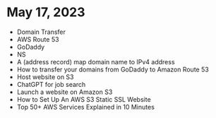 # May 17, 2023

- Domain Transfer
- AWS Route 53
- GoDaddy
- NS
- A (address record) map domain name to IPv4 address
- How to transfer your domains from GoDaddy to Amazon Route 53
- Host website on S3
- ChatGPT for job search
- Launch a website on Amazon S3
- How to Set Up An AWS S3 Static SSL Website
- Top 50+ AWS Services Explained in 10 Minutes
